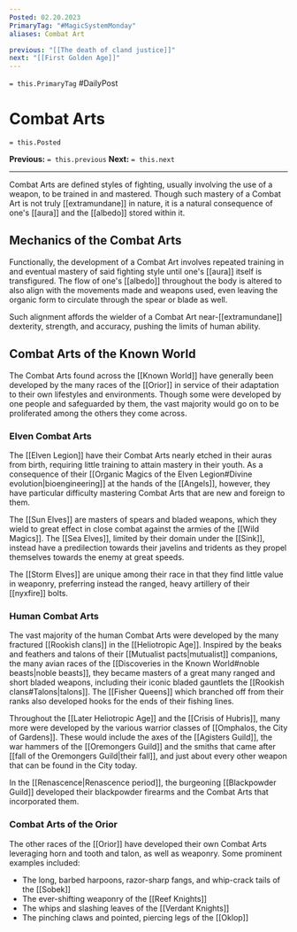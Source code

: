 ```yaml
---
Posted: 02.20.2023
PrimaryTag: "#MagicSystemMonday"
aliases: Combat Art

previous: "[[The death of cland justice]]"
next: "[[First Golden Age]]"
---
```

`= this.PrimaryTag` #DailyPost 
# Combat Arts
`= this.Posted`

**Previous:** `= this.previous`
**Next:** `= this.next`

---

Combat Arts are defined styles of fighting, usually involving the use of a weapon, to be trained in and mastered. Though such mastery of a Combat Art is not truly [[extramundane]] in nature, it is a natural consequence of one's [[aura]] and the [[albedo]] stored within it.

## Mechanics of the Combat Arts

Functionally, the development of a Combat Art involves repeated training in and eventual mastery of said fighting style until one's [[aura]] itself is transfigured. The flow of one's [[albedo]] throughout the body is altered to also align with the movements made and weapons used, even leaving the organic form to circulate through the spear or blade as well.

Such alignment affords the wielder of a Combat Art near-[[extramundane]] dexterity, strength, and accuracy, pushing the limits of human ability.

## Combat Arts of the Known World

The Combat Arts found across the [[Known World]] have generally been developed by the many races of the [[Orior]] in service of their adaptation to their own lifestyles and environments. Though some were developed by one people and safeguarded by them, the vast majority would go on to be proliferated among the others they come across.

### Elven Combat Arts

The [[Elven Legion]] have their Combat Arts nearly etched in their auras from birth, requiring little training to attain mastery in their youth. As a consequence of their [[Organic Magics of the Elven Legion#Divine evolution|bioengineering]] at the hands of the [[Angels]], however, they have particular difficulty mastering Combat Arts that are new and foreign to them.

The [[Sun Elves]] are masters of spears and bladed weapons, which they wield to great effect in close combat against the armies of the [[Wild Magics]]. The [[Sea Elves]], limited by their domain under the [[Sink]], instead have a predilection towards their javelins and tridents as they propel themselves towards the enemy at great speeds.

The [[Storm Elves]] are unique among their race in that they find little value in weaponry, preferring instead the ranged, heavy artillery of their [[nyxfire]] bolts.

### Human Combat Arts

The vast majority of the human Combat Arts were developed by the many fractured [[Rookish clans]] in the [[Heliotropic Age]]. Inspired by the beaks and feathers and talons of their [[Mutualist pacts|mutualist]] companions, the many avian races of the [[Discoveries in the Known World#noble beasts|noble beasts]], they became masters of a great many ranged and short bladed weapons, including their iconic bladed gauntlets the [[Rookish clans#Talons|talons]]. The [[Fisher Queens]] which branched off from their ranks also developed hooks for the ends of their fishing lines.

Throughout the [[Later Heliotropic Age]] and the [[Crisis of Hubris]], many more were developed by the various warrior classes of [[Omphalos, the City of Gardens]]. These would include the axes of the [[Agisters Guild]], the war hammers of the [[Oremongers Guild]] and the smiths that came after [[fall of the Oremongers Guild|their fall]], and just about every other weapon that can be found in the City today.

In the [[Renascence|Renascence period]], the burgeoning [[Blackpowder Guild]] developed their blackpowder firearms and the Combat Arts that incorporated them.

### Combat Arts of the Orior

The other races of the [[Orior]] have developed their own Combat Arts leveraging horn and tooth and talon, as well as weaponry. Some prominent examples included:
- The long, barbed harpoons, razor-sharp fangs, and whip-crack tails of the [[Sobek]]
- The ever-shifting weaponry of the [[Reef Knights]]
- The whips and slashing leaves of the [[Verdant Knights]]
- The pinching claws and pointed, piercing legs of the [[Oklop]]